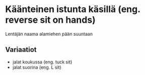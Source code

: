 # Käänteinen istunta käsillä (eng. reverse sit on hands)

Lentäjän naama alamiehen pään suuntaan

## Variaatiot

- jalat koukussa (eng. tuck sit)
- jalat suorina (eng. L sit)
